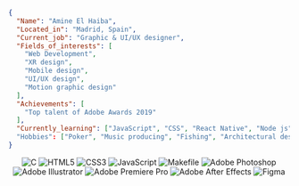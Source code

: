 ```json
{
  "Name": "Amine El Haiba",
  "Located_in": "Madrid, Spain",
  "Current_job": "Graphic & UI/UX designer",
  "Fields_of_interests": [
    "Web Development",
    "XR design",
    "Mobile design",
    "UI/UX design",
    "Motion graphic design"
  ],
  "Achievements": [
    "Top talent of Adobe Awards 2019"
  ],
  "Currently_learning": ["JavaScript", "CSS", "React Native", "Node js"]
  "Hobbies": ["Poker", "Music producing", "Fishing", "Architectural design", "Learning new things"]
}
```
<p align="center">
  <img src="https://img.shields.io/badge/-C-000000?style=flat&logo=c&logoColor=white" alt="C" />
  <img src="https://img.shields.io/badge/-HTML5-000000?style=flat&logo=html5&logoColor=white" alt="HTML5" />
  <img src="https://img.shields.io/badge/-CSS3-000000?style=flat&logo=css3&logoColor=white" alt="CSS3" />
  <img src="https://img.shields.io/badge/-JavaScript-000000?style=flat&logo=javascript&logoColor=white" alt="JavaScript" />
  <img src="https://img.shields.io/badge/-Makefile-000000?style=flat&logo=makefile&logoColor=white" alt="Makefile" />
  <img src="https://img.shields.io/badge/-Adobe%20Photoshop-000000?style=flat&logo=adobe-photoshop&logoColor=white" alt="Adobe Photoshop" />
  <img src="https://img.shields.io/badge/-Adobe%20Illustrator-000000?style=flat&logo=adobe-illustrator&logoColor=white" alt="Adobe Illustrator" />
  <img src="https://img.shields.io/badge/-Adobe%20Premiere%20Pro-000000?style=flat&logo=adobe-premiere-pro&logoColor=white" alt="Adobe Premiere Pro" />
  <img src="https://img.shields.io/badge/-Adobe%20After%20Effects-000000?style=flat&logo=adobe-after-effects&logoColor=white" alt="Adobe After Effects" />
  <img src="https://img.shields.io/badge/-Figma-000000?style=flat&logo=figma&logoColor=white" alt="Figma" />
</p>
